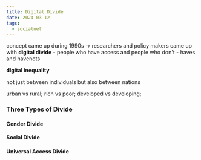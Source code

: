 ```yaml
---
title: Digital Divide
date: 2024-03-12
tags:
  - socialnet
---
```

concept came up during 1990s -> researchers and policy makers came up with **digital divide** - people who have access and people who don't - haves and havenots

**digital inequality**

not just between individuals but also between nations

urban vs rural; rich vs poor; developed vs developing; 

### Three Types of Divide
#### Gender Divide
#### Social Divide
#### Universal Access Divide



